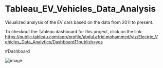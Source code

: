 # Tableau_EV_Vehicles_Data_Analysis
Visualized analysis of the EV cars based on the data from 2011 to present.

To checkout the Tableau dashboard for this project, click on the link: https://public.tableau.com/app/profile/abdul.afrid.mohammed/viz/Electric_Vehicles_Data_Analytics/Dashboard1?publish=yes


#Dashboard

![image](https://github.com/Afrid1045/Tableau_EV_Vehicles_Data_Analysis/assets/113804196/64203fb4-26ca-47c8-85e9-3c7d999b595e)
